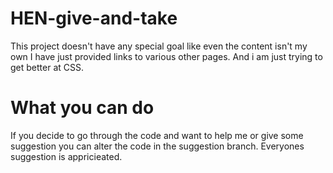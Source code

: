 # HEN-give-and-take
This project doesn't have any special goal like even the content isn't my own I have just provided links to various other pages. And i am just trying to get better at CSS.

# What you can do
If you decide to go through the code and want to help me or give some suggestion you can alter the code in the suggestion branch. Everyones suggestion is appricieated. 
